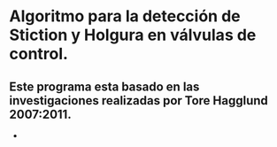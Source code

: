 # Algoritmo para la detección de Stiction y Holgura en válvulas de control.

Este programa esta basado en las investigaciones realizadas por Tore Hagglund 2007:2011.
-
- 

